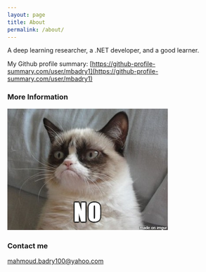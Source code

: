 ```yaml
---
layout: page
title: About
permalink: /about/
---
```


A deep learning researcher, a .NET developer, and a good learner.

My Github profile summary: [https://github-profile-summary.com/user/mbadry1](https://github-profile-summary.com/user/mbadry1)

### More Information

![](/images/No.png)

### Contact me

[mahmoud.badry100@yahoo.com](mailto:mahmoud.badry100@yahoo.com)
